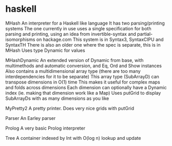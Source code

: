 # haskell

MHash
An interpreter for a Haskell like language
It has two parsing/printing systems
The one currently in use uses a single specification for both parsing and printing,
using an idea from invertible-syntax and partial-isomorphisms on hackage.com
This system is in Syntax3, SyntaxCIPU and SyntaxTH
There is also an older one where the spec is separate, this is in MHash
Uses type Dynamic for values

MHashDynamic
An extended version of Dynamic from base, with multimethods and automatic conversion, and Eq, Ord and Show instances
Also contains a multidimensional array type (there are too many interdependencies for it to be separate)
This array type (SubArrayD) can transpose dimensions in O(1) time
This makes it useful for complex maps and folds across dimensions
Each dimension can optionally have a Dynamic index (ie. making that dimension work like a Map)
Uses putGrid to display SubArrayDs with as many dimensions as you like

MyPretty2
A pretty printer. Does very nice grids with putGrid

Parser
An Earley parser

Prolog
A very basic Prolog interpreter

Tree
A container indexed by Int with O(log n) lookup and update

